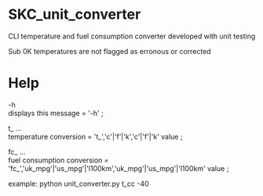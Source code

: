 # SKC_unit_converter

CLI temperature and fuel consumption converter developed with unit testing

Sub 0K temperatures are not flagged as erronous or corrected

# Help

-h<br />
displays this message = '-h' ;

t_ ...<br />
temperature conversion = 't_','c'|'f'|'k','c'|'f'|'k' value ; 

fc_ ...<br />
fuel consumption conversion = 'fc_','uk_mpg'|'us_mpg'|'l100km','uk_mpg'|'us_mpg'|'l100km' value ; 

example: python unit_converter.py t_cc -40
